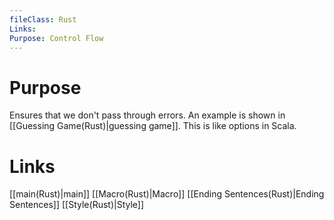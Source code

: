 ```yaml
---
fileClass: Rust
Links: 
Purpose: Control Flow
---
```

# Purpose
Ensures that we don't pass through errors. An example is shown in [[Guessing Game(Rust)|guessing game]]. This is like options in Scala.

# Links

[[main(Rust)|main]]
[[Macro(Rust)|Macro]]
[[Ending Sentences(Rust)|Ending Sentences]]
[[Style(Rust)|Style]]



